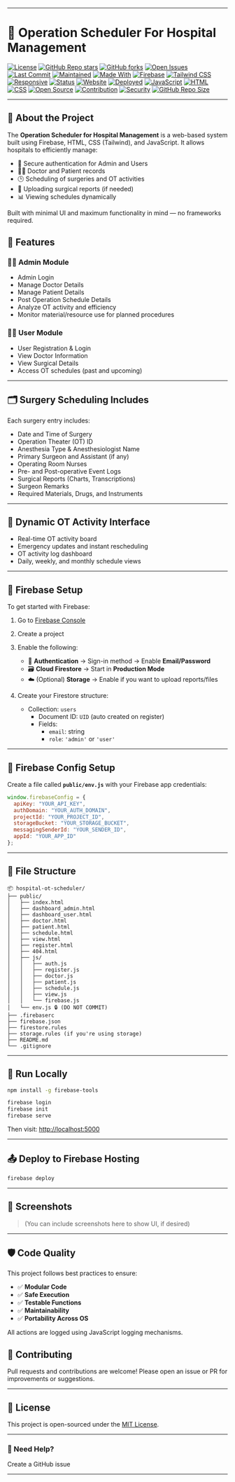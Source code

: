 
---

# 🏥 Operation Scheduler For Hospital Management

[![License](https://img.shields.io/github/license/your-username/Operation-Scheduler-For-Hospital-Management?color=blue)](LICENSE)
[![GitHub Repo stars](https://img.shields.io/github/stars/your-username/Operation-Scheduler-For-Hospital-Management?style=social)](https://github.com/your-username/Operation-Scheduler-For-Hospital-Management/stargazers)
[![GitHub forks](https://img.shields.io/github/forks/your-username/Operation-Scheduler-For-Hospital-Management?style=social)](https://github.com/your-username/Operation-Scheduler-For-Hospital-Management/network)
[![Open Issues](https://img.shields.io/github/issues/your-username/Operation-Scheduler-For-Hospital-Management)](https://github.com/your-username/Operation-Scheduler-For-Hospital-Management/issues)
[![Last Commit](https://img.shields.io/github/last-commit/your-username/Operation-Scheduler-For-Hospital-Management)](https://github.com/your-username/Operation-Scheduler-For-Hospital-Management/commits/main)
[![Maintained](https://img.shields.io/maintenance/yes/2025)]()
[![Made With](https://img.shields.io/badge/Made%20With-JavaScript-yellow)]()
[![Firebase](https://img.shields.io/badge/Backend-Firebase-orange)]()
[![Tailwind CSS](https://img.shields.io/badge/Style-TailwindCSS-blue)]()
[![Responsive](https://img.shields.io/badge/Responsive-Yes-brightgreen)]()
[![Status](https://img.shields.io/badge/Project-Complete-success)]()
[![Website](https://img.shields.io/website?down_color=red&down_message=offline&up_color=green&up_message=live&url=https%3A%2F%2Ffirebase.google.com)]()
[![Deployed](https://img.shields.io/badge/Deployed-Firebase%20Hosting-success)]()
[![JavaScript](https://img.shields.io/badge/Language-JavaScript-yellow)]()
[![HTML](https://img.shields.io/badge/Markup-HTML5-red)]()
[![CSS](https://img.shields.io/badge/Style-CSS3-blue)]()
[![Open Source](https://img.shields.io/badge/Open%20Source-Yes-brightgreen)]()
[![Contribution](https://img.shields.io/badge/Contributions-Welcome-lightgrey)]()
[![Security](https://img.shields.io/badge/Security-Firestore%20Rules-important)]()
[![GitHub Repo Size](https://img.shields.io/github/repo-size/your-username/Operation-Scheduler-For-Hospital-Management)]()

---

## 📖 About the Project

The **Operation Scheduler for Hospital Management** is a web-based system built using Firebase, HTML, CSS (Tailwind), and JavaScript. It allows hospitals to efficiently manage:

- 🔐 Secure authentication for Admin and Users
- 👨‍⚕️ Doctor and Patient records
- 🕒 Scheduling of surgeries and OT activities
- 📃 Uploading surgical reports (if needed)
- 📊 Viewing schedules dynamically

Built with minimal UI and maximum functionality in mind — no frameworks required.

## 🚀 Features

### 👨‍⚕️ Admin Module

- Admin Login
- Manage Doctor Details
- Manage Patient Details
- Post Operation Schedule Details
- Analyze OT activity and efficiency
- Monitor material/resource use for planned procedures

### 🧑‍💻 User Module

- User Registration & Login
- View Doctor Information
- View Surgical Details
- Access OT schedules (past and upcoming)

---

## 🗂️ Surgery Scheduling Includes

Each surgery entry includes:

- Date and Time of Surgery
- Operation Theater (OT) ID
- Anesthesia Type & Anesthesiologist Name
- Primary Surgeon and Assistant (if any)
- Operating Room Nurses
- Pre- and Post-operative Event Logs
- Surgical Reports (Charts, Transcriptions)
- Surgeon Remarks
- Required Materials, Drugs, and Instruments

---

## 📆 Dynamic OT Activity Interface

- Real-time OT activity board
- Emergency updates and instant rescheduling
- OT activity log dashboard
- Daily, weekly, and monthly schedule views

---


## 🔧 Firebase Setup

To get started with Firebase:

1. Go to [Firebase Console](https://console.firebase.google.com)
2. Create a project
3. Enable the following:
   - 🔑 **Authentication** → Sign-in method → Enable **Email/Password**
   - 🗃️ **Cloud Firestore** → Start in **Production Mode**
   - ☁️ (Optional) **Storage** → Enable if you want to upload reports/files

4. Create your Firestore structure:
   - Collection: `users`
     - Document ID: `UID` (auto created on register)
     - Fields:
       - `email`: string
       - `role`: `'admin'` or `'user'`

---

## 🔐 Firebase Config Setup

Create a file called **`public/env.js`** with your Firebase app credentials:

```js
window.firebaseConfig = {
  apiKey: "YOUR_API_KEY",
  authDomain: "YOUR_AUTH_DOMAIN",
  projectId: "YOUR_PROJECT_ID",
  storageBucket: "YOUR_STORAGE_BUCKET",
  messagingSenderId: "YOUR_SENDER_ID",
  appId: "YOUR_APP_ID"
};
````

---

## 📁 File Structure

```
📦 hospital-ot-scheduler/
├── public/
│   ├── index.html
│   ├── dashboard_admin.html
│   ├── dashboard_user.html
│   ├── doctor.html
│   ├── patient.html
│   ├── schedule.html
│   ├── view.html
│   ├── register.html
│   ├── 404.html
│   ├── js/
│   │   ├── auth.js
│   │   ├── register.js
│   │   ├── doctor.js
│   │   ├── patient.js
│   │   ├── schedule.js
│   │   ├── view.js
│   │   └── firebase.js
│   └── env.js 🔒 (DO NOT COMMIT)
├── .firebaserc
├── firebase.json
├── firestore.rules
├── storage.rules (if you're using storage)
├── README.md
└── .gitignore
```

---

## 🚀 Run Locally

```bash
npm install -g firebase-tools

firebase login
firebase init
firebase serve
```

Then visit: [http://localhost:5000](http://localhost:5000)

---

## 📤 Deploy to Firebase Hosting

```bash
firebase deploy
```

---

## 📸 Screenshots

> (You can include screenshots here to show UI, if desired)

---
## 🛡️ Code Quality

This project follows best practices to ensure:

- ✅ **Modular Code**  
- ✅ **Safe Execution**  
- ✅ **Testable Functions**  
- ✅ **Maintainability**  
- ✅ **Portability Across OS**  

All actions are logged using JavaScript logging mechanisms.

## 🙌 Contributing

Pull requests and contributions are welcome!
Please open an issue or PR for improvements or suggestions.

---

## 📜 License

This project is open-sourced under the [MIT License](LICENSE).

---

### 💬 Need Help?

Create a GitHub issue

---

